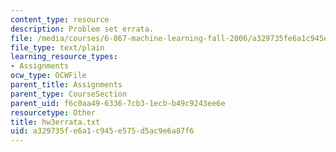 ```yaml
---
content_type: resource
description: Problem set errata.
file: /media/courses/6-867-machine-learning-fall-2006/a329735fe6a1c945e575d5ac9e6a87f6_hw3errata.txt
file_type: text/plain
learning_resource_types:
- Assignments
ocw_type: OCWFile
parent_title: Assignments
parent_type: CourseSection
parent_uid: f6c0aa49-6336-7cb3-1ecb-b49c9243ee6e
resourcetype: Other
title: hw3errata.txt
uid: a329735f-e6a1-c945-e575-d5ac9e6a87f6
---
```

